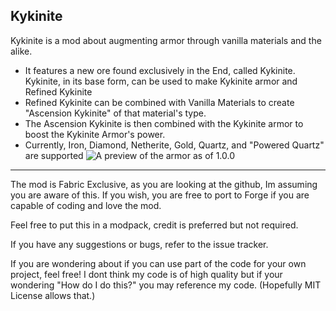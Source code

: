 Kykinite
---
Kykinite is a mod about augmenting armor through vanilla materials and the alike.

- It features a new ore found exclusively in the End, called Kykinite.
Kykinite, in its base form, can be used to make Kykinite armor and Refined Kykinite
- Refined Kykinite can be combined with Vanilla Materials to create "Ascension Kykinite" of that material's type.
- The Ascension Kykinite is then combined with the Kykinite armor to boost the Kykinite Armor's power.
- Currently, Iron, Diamond, Netherite, Gold, Quartz, and "Powered Quartz" are supported
<img src="https://media.discordapp.net/attachments/423433365136343040/780201661703782440/2020-11-22_16.41.08.png?width=1920&amp;height=1080" alt="A preview of the armor as of 1.0.0"/></p>
---
The mod is Fabric Exclusive, as you are looking at the github, Im assuming you are aware of this. If you wish, you are free to port to Forge if you are capable of coding and love the mod.

Feel free to put this in a modpack, credit is preferred but not required.

If you have any suggestions or bugs, refer to the issue tracker.

If you are wondering about if you can use part of the code for your own project, feel free! I dont think my code is of high quality but if your wondering "How do I do this?" you may reference my code. (Hopefully MIT License allows that.)
